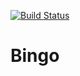 [![Build Status](https://travis-ci.com/GabrielEberlein/Bingo.svg?branch=master)](https://travis-ci.com/GabrielEberlein/Bingo)
# Bingo
